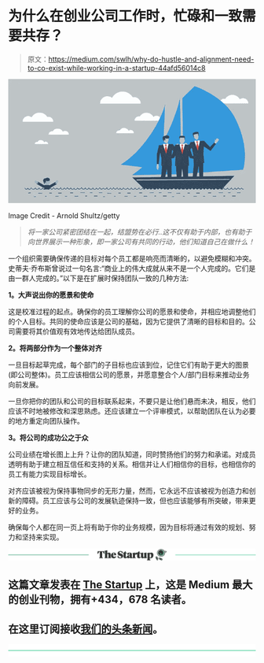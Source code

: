# 为什么在创业公司工作时，忙碌和一致需要共存？

> 原文：<https://medium.com/swlh/why-do-hustle-and-alignment-need-to-co-exist-while-working-in-a-startup-44afd56014c8>

![](img/ed7a293e532bc3215287c450252c683f.png)

Image Credit - Arnold Shultz/getty

> *将一家公司紧密团结在一起，结盟势在必行..这不仅有助于内部，也有助于向世界展示一种形象，即一家公司有共同的行动，他们知道自己在做什么！*

一个组织需要确保传递的目标对每个员工都是响亮而清晰的，以避免模糊和冲突。史蒂夫·乔布斯曾说过一句名言:“商业上的伟大成就从来不是一个人完成的。它们是由一群人完成的。”以下是在扩展时保持团队一致的几种方法:

**1。大声说出你的愿景和使命**

这是校准过程的起点。确保你的员工理解你公司的愿景和使命，并相应地调整他们的个人目标。共同的使命应该是公司的基础，因为它提供了清晰的目标和目的。公司需要将其价值观有效地传达给团队成员。

**2。将两部分作为一个整体对齐**

一旦目标起草完成，每个部门的子目标也应该到位，记住它们有助于更大的图景(即公司整体)。员工应该相信公司的愿景，并愿意整合个人/部门目标来推动业务向前发展。

一旦你把你的团队和公司的目标联系起来，不要只是让他们悬而未决，相反，他们应该不时地被修改和深思熟虑。还应该建立一个评审模式，以帮助团队在认为必要的地方重定向团队操作。

**3。将公司的成功公之于众**

公司业绩在增长图上上升？让你的团队知道，同时赞扬他们的努力和承诺。对成员透明有助于建立相互信任和支持的关系。相信并让人们相信你的目标，也相信你的员工有能力实现目标增长。

对齐应该被视为保持事物同步的无形力量，然而，它永远不应该被视为创造力和创新的障碍。员工应该与公司的发展轨迹保持一致，但也应该能够有所突破，带来更好的业务。

确保每个人都在同一页上将有助于你的业务规模，因为目标将通过有效的规划、努力和坚持来实现。

[![](img/308a8d84fb9b2fab43d66c117fcc4bb4.png)](https://medium.com/swlh)

## 这篇文章发表在 [The Startup](https://medium.com/swlh) 上，这是 Medium 最大的创业刊物，拥有+434，678 名读者。

## 在这里订阅接收[我们的头条新闻](https://growthsupply.com/the-startup-newsletter/)。

[![](img/b0164736ea17a63403e660de5dedf91a.png)](https://medium.com/swlh)